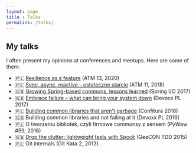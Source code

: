 ```yaml
---
layout: page
title : Talks
permalink: /talks/
---
```


## My talks

I often present my opinions at conferences and meetups. Here are some of them:

- 🇵🇱 [Resilience as a feature](https://www.youtube.com/watch?v=3IFi1GgzPfA) (ATM 13, 2020)
- 🇵🇱 [Sync, async, reactive – ostateczne starcie](https://www.facebook.com/allegro.tech/videos/263379704514578/) (ATM 11, 2018)
- 🇬🇧 [Growing Spring-based commons, lessons learned](https://www.youtube.com/watch?v=y6uFC_T_fcc)
(Spring I/O 2017)
- 🇬🇧 [Embrace failure – what can bring your system down](https://www.youtube.com/watch?v=AXgTR9Aq-dg) (Devoxx PL 2017)
- 🇵🇱 [Building common libraries that aren't garbage](https://www.youtube.com/watch?v=jLYMa5E4-z4) (Confitura 2016)
- 🇬🇧 Building common libraries and not failing at it (Devoxx PL 2016)
- 🇵🇱 O tworzeniu bibliotek, czyli firmowe commonsy z sensem (PyWaw #59, 2016)
- 🇬🇧 [Drop the clutter: lightweight tests with Spock](https://vimeo.com/120673753) (GeeCON TDD 2015)
- 🇵🇱 Git internals (Git Kata 2, 2013)
